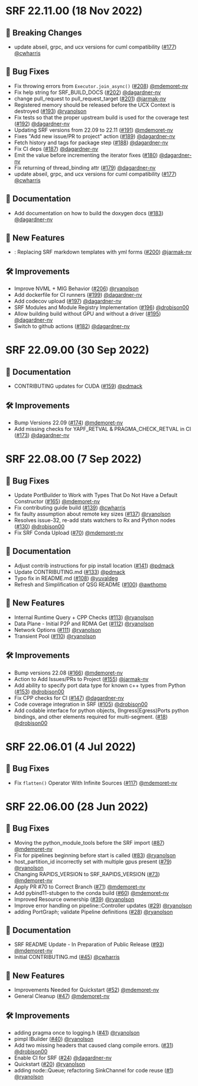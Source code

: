 # SRF 22.11.00 (18 Nov 2022)

## 🚨 Breaking Changes

- update abseil, grpc, and ucx versions for cuml compatibility ([#177](https://github.com/nv-morpheus/SRF/pull/177)) [@cwharris](https://github.com/cwharris)

## 🐛 Bug Fixes

- Fix throwing errors from `Executor.join_async()` ([#208](https://github.com/nv-morpheus/SRF/pull/208)) [@mdemoret-nv](https://github.com/mdemoret-nv)
- Fix help string for SRF_BUILD_DOCS ([#202](https://github.com/nv-morpheus/SRF/pull/202)) [@dagardner-nv](https://github.com/dagardner-nv)
- change pull_request to pull_request_target ([#201](https://github.com/nv-morpheus/SRF/pull/201)) [@jarmak-nv](https://github.com/jarmak-nv)
- Registered memory should be released before the UCX Context is destroyed ([#193](https://github.com/nv-morpheus/SRF/pull/193)) [@ryanolson](https://github.com/ryanolson)
- Fix tests so that the proper upstream build is used for the coverage test ([#192](https://github.com/nv-morpheus/SRF/pull/192)) [@dagardner-nv](https://github.com/dagardner-nv)
- Updating SRF versions from 22.09 to 22.11 ([#191](https://github.com/nv-morpheus/SRF/pull/191)) [@mdemoret-nv](https://github.com/mdemoret-nv)
- Fixes &quot;Add new issue/PR to project&quot; action ([#189](https://github.com/nv-morpheus/SRF/pull/189)) [@dagardner-nv](https://github.com/dagardner-nv)
- Fetch history and tags for package step ([#188](https://github.com/nv-morpheus/SRF/pull/188)) [@dagardner-nv](https://github.com/dagardner-nv)
- Fix CI deps ([#187](https://github.com/nv-morpheus/SRF/pull/187)) [@dagardner-nv](https://github.com/dagardner-nv)
- Emit the value before incrementing the iterator fixes ([#180](https://github.com/nv-morpheus/SRF/pull/180)) [@dagardner-nv](https://github.com/dagardner-nv)
- Fix returning of thread_binding attr ([#179](https://github.com/nv-morpheus/SRF/pull/179)) [@dagardner-nv](https://github.com/dagardner-nv)
- update abseil, grpc, and ucx versions for cuml compatibility ([#177](https://github.com/nv-morpheus/SRF/pull/177)) [@cwharris](https://github.com/cwharris)

## 📖 Documentation

- Add documentation on how to build the doxygen docs ([#183](https://github.com/nv-morpheus/SRF/pull/183)) [@dagardner-nv](https://github.com/dagardner-nv)

## 🚀 New Features

- : Replacing SRF markdown templates with yml forms ([#200](https://github.com/nv-morpheus/SRF/pull/200)) [@jarmak-nv](https://github.com/jarmak-nv)

## 🛠️ Improvements

- Improve NVML + MIG Behavior ([#206](https://github.com/nv-morpheus/SRF/pull/206)) [@ryanolson](https://github.com/ryanolson)
- Add dockerfile for CI runners ([#199](https://github.com/nv-morpheus/SRF/pull/199)) [@dagardner-nv](https://github.com/dagardner-nv)
- Add codecov upload ([#197](https://github.com/nv-morpheus/SRF/pull/197)) [@dagardner-nv](https://github.com/dagardner-nv)
- SRF Modules and Module Registry Implementation ([#196](https://github.com/nv-morpheus/SRF/pull/196)) [@drobison00](https://github.com/drobison00)
- Allow building build without GPU and without a driver ([#195](https://github.com/nv-morpheus/SRF/pull/195)) [@dagardner-nv](https://github.com/dagardner-nv)
- Switch to github actions ([#182](https://github.com/nv-morpheus/SRF/pull/182)) [@dagardner-nv](https://github.com/dagardner-nv)

# SRF 22.09.00 (30 Sep 2022)

## 📖 Documentation

- CONTRIBUTING updates for CUDA ([#159](https://github.com/nv-morpheus/SRF/pull/159)) [@pdmack](https://github.com/pdmack)

## 🛠️ Improvements

- Bump Versions 22.09 ([#174](https://github.com/nv-morpheus/SRF/pull/174)) [@mdemoret-nv](https://github.com/mdemoret-nv)
- Add missing checks for YAPF_RETVAL &amp; PRAGMA_CHECK_RETVAL in CI ([#173](https://github.com/nv-morpheus/SRF/pull/173)) [@dagardner-nv](https://github.com/dagardner-nv)

# SRF 22.08.00 (7 Sep 2022)

## 🐛 Bug Fixes

- Update PortBuilder to Work with Types That Do Not Have a Default Constructor ([#165](https://github.com/nv-morpheus/SRF/pull/165)) [@mdemoret-nv](https://github.com/mdemoret-nv)
- Fix contributing guide build ([#139](https://github.com/nv-morpheus/SRF/pull/139)) [@cwharris](https://github.com/cwharris)
- fix faulty assumption about remote key sizes ([#137](https://github.com/nv-morpheus/SRF/pull/137)) [@ryanolson](https://github.com/ryanolson)
- Resolves issue-32, re-add stats watchers to Rx and Python nodes ([#130](https://github.com/nv-morpheus/SRF/pull/130)) [@drobison00](https://github.com/drobison00)
- Fix SRF Conda Upload ([#70](https://github.com/nv-morpheus/SRF/pull/70)) [@mdemoret-nv](https://github.com/mdemoret-nv)

## 📖 Documentation

- Adjust contrib instructions for pip install location ([#141](https://github.com/nv-morpheus/SRF/pull/141)) [@pdmack](https://github.com/pdmack)
- Update CONTRIBUTING.md ([#133](https://github.com/nv-morpheus/SRF/pull/133)) [@pdmack](https://github.com/pdmack)
- Typo fix in README.md ([#108](https://github.com/nv-morpheus/SRF/pull/108)) [@yuvaldeg](https://github.com/yuvaldeg)
- Refresh and Simplification of QSG README ([#100](https://github.com/nv-morpheus/SRF/pull/100)) [@awthomp](https://github.com/awthomp)

## 🚀 New Features

- Internal Runtime Query + CPP Checks ([#113](https://github.com/nv-morpheus/SRF/pull/113)) [@ryanolson](https://github.com/ryanolson)
- Data Plane - Initial P2P and RDMA Get ([#112](https://github.com/nv-morpheus/SRF/pull/112)) [@ryanolson](https://github.com/ryanolson)
- Network Options ([#111](https://github.com/nv-morpheus/SRF/pull/111)) [@ryanolson](https://github.com/ryanolson)
- Transient Pool ([#110](https://github.com/nv-morpheus/SRF/pull/110)) [@ryanolson](https://github.com/ryanolson)

## 🛠️ Improvements

- Bump versions 22.08 ([#166](https://github.com/nv-morpheus/SRF/pull/166)) [@mdemoret-nv](https://github.com/mdemoret-nv)
- Action to Add Issues/PRs to Project ([#155](https://github.com/nv-morpheus/SRF/pull/155)) [@jarmak-nv](https://github.com/jarmak-nv)
- Add ability to specify port data type for known c++ types from Python ([#153](https://github.com/nv-morpheus/SRF/pull/153)) [@drobison00](https://github.com/drobison00)
- Fix CPP checks for CI ([#147](https://github.com/nv-morpheus/SRF/pull/147)) [@dagardner-nv](https://github.com/dagardner-nv)
- Code coverage integration in SRF ([#105](https://github.com/nv-morpheus/SRF/pull/105)) [@drobison00](https://github.com/drobison00)
- Add codable interface for python objects, (Ingress|Egress)Ports python bindings, and other elements required for multi-segment. ([#18](https://github.com/nv-morpheus/SRF/pull/18)) [@drobison00](https://github.com/drobison00)

# SRF 22.06.01 (4 Jul 2022)

## 🐛 Bug Fixes

- Fix `flatten()` Operator With Infinite Sources ([#117](https://github.com/nv-morpheus/SRF/pull/117)) [@mdemoret-nv](https://github.com/mdemoret-nv)

# SRF 22.06.00 (28 Jun 2022)

## 🐛 Bug Fixes

- Moving the python_module_tools before the SRF import ([#87](https://github.com/nv-morpheus/SRF/pull/87)) [@mdemoret-nv](https://github.com/mdemoret-nv)
- Fix for pipelines beginning before start is called ([#83](https://github.com/nv-morpheus/SRF/pull/83)) [@ryanolson](https://github.com/ryanolson)
- host_partition_id incorrectly set with multiple gpus present ([#79](https://github.com/nv-morpheus/SRF/pull/79)) [@ryanolson](https://github.com/ryanolson)
- Changing RAPIDS_VERSION to SRF_RAPIDS_VERSION ([#73](https://github.com/nv-morpheus/SRF/pull/73)) [@mdemoret-nv](https://github.com/mdemoret-nv)
- Apply PR #70 to Correct Branch ([#71](https://github.com/nv-morpheus/SRF/pull/71)) [@mdemoret-nv](https://github.com/mdemoret-nv)
- Add pybind11-stubgen to the conda build ([#60](https://github.com/nv-morpheus/SRF/pull/60)) [@mdemoret-nv](https://github.com/mdemoret-nv)
- Improved Resource ownership ([#39](https://github.com/nv-morpheus/SRF/pull/39)) [@ryanolson](https://github.com/ryanolson)
- Improve error handling on pipeline::Controller updates ([#29](https://github.com/nv-morpheus/SRF/pull/29)) [@ryanolson](https://github.com/ryanolson)
- adding PortGraph; validate Pipeline definitions ([#28](https://github.com/nv-morpheus/SRF/pull/28)) [@ryanolson](https://github.com/ryanolson)

## 📖 Documentation

- SRF README Update - In Preparation of Public Release ([#93](https://github.com/nv-morpheus/SRF/pull/93)) [@mdemoret-nv](https://github.com/mdemoret-nv)
- Initial CONTRIBUTING.md ([#45](https://github.com/nv-morpheus/SRF/pull/45)) [@cwharris](https://github.com/cwharris)

## 🚀 New Features

- Improvements Needed for Quickstart ([#52](https://github.com/nv-morpheus/SRF/pull/52)) [@mdemoret-nv](https://github.com/mdemoret-nv)
- General Cleanup ([#47](https://github.com/nv-morpheus/SRF/pull/47)) [@mdemoret-nv](https://github.com/mdemoret-nv)

## 🛠️ Improvements

- adding pragma once to logging.h ([#41](https://github.com/nv-morpheus/SRF/pull/41)) [@ryanolson](https://github.com/ryanolson)
- pimpl IBuilder ([#40](https://github.com/nv-morpheus/SRF/pull/40)) [@ryanolson](https://github.com/ryanolson)
- Add two missing headers that caused clang compile errors. ([#31](https://github.com/nv-morpheus/SRF/pull/31)) [@drobison00](https://github.com/drobison00)
- Enable CI for SRF ([#24](https://github.com/nv-morpheus/SRF/pull/24)) [@dagardner-nv](https://github.com/dagardner-nv)
- Quickstart ([#20](https://github.com/nv-morpheus/SRF/pull/20)) [@ryanolson](https://github.com/ryanolson)
- adding node::Queue; refactoring SinkChannel for code reuse ([#1](https://github.com/nv-morpheus/SRF/pull/1)) [@ryanolson](https://github.com/ryanolson)

